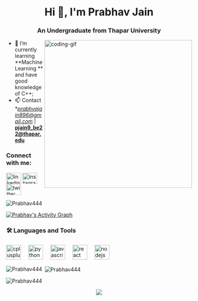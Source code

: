 <h1 align="center">Hi 👋, I'm Prabhav Jain</h1>
<h3 align="center">An Undergraduate from Thapar University</h3>

<img
  align="right"
  alt="coding-gif"
  width="400"
  src="https://user-images.githubusercontent.com/55389276/140866485-8fb1c876-9a8f-4d6a-98dc-08c4981eaf70.gif"
/>

- 🌱 I’m currently learning **Machine Learning ** and have good knowledge of C++;  
- 📫 Contact **prabhvajain896@gmail.com* | **pjain9_be22@thapar.edu**

<h3 align="left">Connect with me:</h3>
<p align="left">
  <a href="https://linkedin.com/in/your-linkedin" target="blank"
    ><img
      align="center"
      src="https://raw.githubusercontent.com/rahuldkjain/github-profile-readme-generator/master/src/images/icons/Social/linked-in-alt.svg"
      alt="linkedin"
      height="30"
      width="40"
  /></a>
  <a href="https://www.instagram.com/your-instagram/" target="blank"
    ><img
      align="center"
      src="https://raw.githubusercontent.com/rahuldkjain/github-profile-readme-generator/master/src/images/icons/Social/instagram.svg"
      alt="instagram"
      height="30"
      width="40"
  /></a>
  <a href="https://twitter.com/your-twitter" target="blank"
    ><img
      align="center"
      src="https://raw.githubusercontent.com/rahuldkjain/github-profile-readme-generator/master/src/images/icons/Social/twitter.svg"
      alt="twitter"
      height="30"
      width="40"
  /></a>
</p>

<p align="left">
    <img src="https://komarev.com/ghpvc/?username=Prabhav444&label=Profile%20views&color=0e75b6&style=flat" alt="Prabhav444" />
</p>

<div>
    <a href="#"><img alt="Prabhav's Activity Graph" src="https://github-readme-activity-graph.vercel.app/graph?username=Prabhav444&theme=react-dark" /></a>
</div>

###

<h3 align="left">🛠 Languages and Tools</h3>

###

<div align="left">
  <!-- keep the same stack icons you want -->
  <img src="https://cdn.jsdelivr.net/gh/devicons/devicon/icons/cplusplus/cplusplus-original.svg" height="40" alt="cplusplus logo" />
  <img width="12" />
  <img src="https://cdn.jsdelivr.net/gh/devicons/devicon/icons/python/python-original.svg" height="40" alt="python logo" />
  <img width="12" />
  <img src="https://cdn.jsdelivr.net/gh/devicons/devicon/icons/javascript/javascript-original.svg" height="40" alt="javascript logo" />
  <img width="12" />
  <img src="https://cdn.jsdelivr.net/gh/devicons/devicon/icons/react/react-original.svg" height="40" alt="react logo" />
  <img width="12" />
  <img src="https://cdn.jsdelivr.net/gh/devicons/devicon/icons/nodejs/nodejs-original.svg" height="40" alt="nodejs logo" />
  <img width="12" />
  <!-- add/remove as per your skills -->
</div>

<p><img align="left" src="https://github-readme-stats.vercel.app/api/top-langs?username=Prabhav444&show_icons=true&locale=en&layout=compact" alt="Prabhav444" /></p>

<p>&nbsp;<img align="center" src="https://github-readme-stats.vercel.app/api?username=Prabhav444&show_icons=true&locale=en" alt="Prabhav444" /></p>

<p><img align="center" src="https://github-readme-streak-stats.herokuapp.com/?user=Prabhav444&" alt="Prabhav444" /></p>

<div align="center">
  <img src="https://github-profile-trophy.vercel.app/?username=Prabhav444&column=8&theme=onedark" />
</div>
